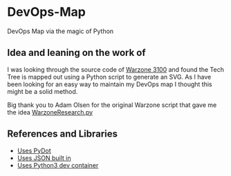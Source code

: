 # DevOps-Map
DevOps Map via the magic of Python

## Idea and leaning on the work of
I was looking through the source code of [Warzone 3100](https://github.com/Warzone2100/warzone2100) and found the Tech Tree is mapped out using a Python script to generate an SVG. As I have been looking for an easy way to maintain my DevOps map I thought this might be a solid method. 


Big thank you to Adam Olsen for the original Warzone script that gave me the idea
[WarzoneResearch.py](https://github.com/Warzone2100/warzone2100/blob/3.4.1/tools/tech-tree-chart-generator/warzoneresearch.py)

## References and Libraries 
 * [Uses PyDot](https://github.com/pydot/pydot) 
 * [Uses JSON built in](https://www.w3schools.com/python/python_json.asp) 
 * [Uses Python3 dev container](https://github.com/microsoft/vscode-dev-containers/tree/master/containers/python-3)
